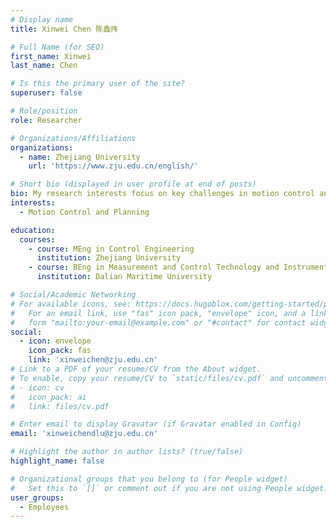 ```yaml
---
# Display name
title: Xinwei Chen 陈鑫炜

# Full Name (for SEO)
first_name: Xinwei
last_name: Chen

# Is this the primary user of the site?
superuser: false

# Role/position
role: Researcher

# Organizations/Affiliations
organizations:
  - name: Zhejiang University
    url: 'https://www.zju.edu.cn/english/'

# Short bio (displayed in user profile at end of posts)
bio: My research interests focus on key challenges in motion control and planning, especially under both inertial and non-inertial reference frames.
interests:
  - Motion Control and Planning

education:
  courses:
    - course: MEng in Control Engineering
      institution: Zhejiang University
    - course: BEng in Measurement and Control Technology and Instrument
      institution: Dalian Maritime University

# Social/Academic Networking
# For available icons, see: https://docs.hugoblox.com/getting-started/page-builder/#icons
#   For an email link, use "fas" icon pack, "envelope" icon, and a link in the
#   form "mailto:your-email@example.com" or "#contact" for contact widget.
social:
  - icon: envelope
    icon_pack: fas
    link: 'xinweichen@zju.edu.cn'
# Link to a PDF of your resume/CV from the About widget.
# To enable, copy your resume/CV to `static/files/cv.pdf` and uncomment the lines below.
# - icon: cv
#   icon_pack: ai
#   link: files/cv.pdf

# Enter email to display Gravatar (if Gravatar enabled in Config)
email: 'xinweichendlu@zju.edu.cn'

# Highlight the author in author lists? (true/false)
highlight_name: false

# Organizational groups that you belong to (for People widget)
#   Set this to `[]` or comment out if you are not using People widget.
user_groups:
  - Employees
---
```

